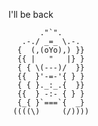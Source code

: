 I'll be back


           ."`".
       .-./ _=_ \.-.
      {  (,(oYo),) }}
      {{ |   "   |} }
      { { \(---)/  }}
      {{  }'-=-'{ } }
      { { }._:_.{  }}
      {{  } -:- { } }
      {_{ }`===`{  _}
     ((((\)     (/))))
